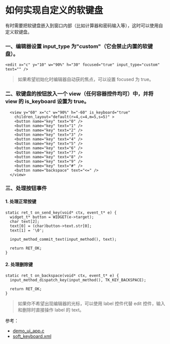 # 如何实现自定义的软键盘

有时需要把软键盘嵌入到窗口内部（比如计算器和密码输入等），这时可以使用自定义软键盘。

### 一、编辑器设置 input_type 为"custom"（它会禁止内置的软键盘）。

```
<edit x="c" y="10" w="90%" h="30" focused="true" input_type="custom" text="" />
```

> 如果希望初始化时编辑器自动获的焦点，可以设置 focused 为 true。

### 二、软键盘的按钮放入一个 view（任何容器控件均可）中，并将 view 的 is\_keyboard 设置为 true。

```
  <view y="60" x="c" w="90%" h="-60" is_keyboard="true" 
    children_layout="default(r=4,c=4,m=5,s=5)" >
    <button name="key" text="0" />
    <button name="key" text="1" />
    <button name="key" text="2" />
    <button name="key" text="3" />
    <button name="key" text="4" />
    <button name="key" text="5" />
    <button name="key" text="6" />
    <button name="key" text="7" />
    <button name="key" text="8" />
    <button name="key" text="9" />
    <button name="key" text="#" />
    <button name="backspace" text="<=" />
  </view>
```

### 三、处理按钮事件

#### 1. 处理正常按键

```
static ret_t on_send_key(void* ctx, event_t* e) {
  widget_t* button = WIDGET(e->target);
  char text[2];
  text[0] = (char)button->text.str[0];
  text[1] = '\0';

  input_method_commit_text(input_method(), text);

  return RET_OK;
}

```

#### 2. 处理删除键

```
static ret_t on_backspace(void* ctx, event_t* e) {
  input_method_dispatch_key(input_method(), TK_KEY_BACKSPACE);

  return RET_OK;
}
```

>如果你不希望出现编辑器的光标，可以使用 label 控件代替 edit 控件，输入和删除时直接操作 label 的 text。

参考：

* [demo\_ui\_app.c](https://github.com/zlgopen/awtk/blob/master/demos/demo_ui_app.c)
* [soft\_keyboard.xml](https://github.com/zlgopen/awtk/blob/master/design/default/ui/soft_keyboard.xml)
